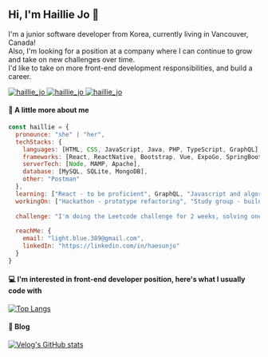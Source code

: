 <!-- ![header](https://capsule-render.vercel.app/api?type=transparent&color=auto&height=200&section=header&text=Welcome%20to%20my%20page&fontSize=60&animation=fadeIn&fontAlign=50) -->


## Hi, I'm Haillie Jo  👋

I'm a junior software developer from Korea, currently living in Vancouver, Canada!
<br />Also, I'm looking for a position at a company where I can continue to grow and take on new challenges over time.
<br />I'd like to take on more front-end development responsibilities, and build a career.



<a href="https://linkedin.com/in/haesunjo" target="blank">
 <img src="https://img.shields.io/badge/linkedin-%230077B5.svg?style=for-the-badge&logo=linkedin&logoColor=white" alt="haillie_jo" />
</a>
<a href="https://codepen.io/haillie_jo" target="blank">
 <img src="https://img.shields.io/badge/Codepen-000000?style=for-the-badge&logo=codepen&logoColor=white" alt="haillie_jo" />
</a>
<a href="https://haesunjo.github.io/haillie_portfolio/" target="blank">
 <img src="https://img.shields.io/badge/Portfolio-8B89CC.svg?style=for-the-badge&logo=firefox&logoColor=white" alt="haillie_jo" />
</a>




#### :pushpin: A little more about me 

```javascript
const haillie = {
  pronounce: "she" | "her",
  techStacks: {
    languages: [HTML, CSS, JavaScript, Java, PHP, TypeScript, GraphQL],
    frameworks: [React, ReactNative, Bootstrap, Vue, ExpoGo, SpringBoots, Express],
    serverTech: [Node, MAMP, Apache],
    database: [MySQL, SQLite, MongoDB],
    other: "Postman"
  },
  learning: ["React - to be proficient", GraphQL, "Javascript and algorithms"],
  workingOn: ["Hackathon - prototype refactoring", "Study group - building an app using React, SpringBoot"],
  
  challenge: "I'm doing the Leetcode challenge for 2 weeks, solving one problem a day!", "Blog - file what I learn and study"
  
  reachMe: {
    email: "light.blue.389@gmail.com",
    linkedIn: "https://linkedin.com/in/haesunjo"
  }
}
```

#### :computer: I'm interested in front-end developer position, here's what I usually code with

[![Top Langs](https://github-readme-stats.vercel.app/api/top-langs/?username=anuraghazra&layout=compact)](https://github.com/anuraghazra/github-readme-stats)


#### :bookmark_tabs: Blog

[![Velog's GitHub stats](https://velog-readme-stats.vercel.app/api?name=haillie)](https://github.com/haillie/velog-readme-stats)


<!--
**HaesunJo/HaesunJo** is a ✨ _special_ ✨ repository because its `README.md` (this file) appears on your GitHub profile.

Here are some ideas to get you started:

- 🔭 I’m currently working on ...
- 🌱 I’m currently learning ...
- 👯 I’m looking to collaborate on ...
- 🤔 I’m looking for help with ...
- 💬 Ask me about ...
- 📫 How to reach me: ...
- 😄 Pronouns: ...
- ⚡ Fun fact: ...
-->



<!--
<h3 align="left">Languages and Tools:</h3>
<p align="left">
  <a href="https://www.w3.org/html/" target="_blank" rel="noreferrer">
    <img src="https://raw.githubusercontent.com/devicons/devicon/master/icons/html5/html5-original-wordmark.svg" alt="html5" width="40" height="40"/>
  </a>
  <a href="https://www.w3schools.com/css/" target="_blank" rel="noreferrer">
    <img src="https://raw.githubusercontent.com/devicons/devicon/master/icons/css3/css3-original-wordmark.svg" alt="css3" width="40" height="40"/>
  </a>
  <a href="https://developer.mozilla.org/en-US/docs/Web/JavaScript" target="_blank" rel="noreferrer">
    <img src="https://raw.githubusercontent.com/devicons/devicon/master/icons/javascript/javascript-original.svg" alt="javascript" width="40" height="40"/>
  </a>
  <a href="https://getbootstrap.com" target="_blank" rel="noreferrer">
    <img src="https://raw.githubusercontent.com/devicons/devicon/master/icons/bootstrap/bootstrap-plain-wordmark.svg" alt="bootstrap" width="40" height="40"/>
  </a>
  <a href="https://reactjs.org/" target="_blank" rel="noreferrer">
    <img src="https://raw.githubusercontent.com/devicons/devicon/master/icons/react/react-original-wordmark.svg" alt="react" width="40" height="40"/>
  </a>
  <a href="https://vuejs.org/" target="_blank" rel="noreferrer">
    <img src="https://raw.githubusercontent.com/devicons/devicon/master/icons/vuejs/vuejs-original-wordmark.svg" alt="vuejs" width="40" height="40"/>
  </a>
  <a href="https://www.java.com" target="_blank" rel="noreferrer">
    <img src="https://raw.githubusercontent.com/devicons/devicon/master/icons/java/java-original.svg" alt="java" width="40" height="40"/>
  </a>
  <a href="https://www.php.net" target="_blank" rel="noreferrer">
    <img src="https://raw.githubusercontent.com/devicons/devicon/master/icons/php/php-original.svg" alt="php" width="40" height="40"/>
  </a>
  <a href="https://www.typescriptlang.org/" target="_blank" rel="noreferrer">
    <img src="https://raw.githubusercontent.com/devicons/devicon/master/icons/typescript/typescript-original.svg" alt="typescript" width="40" height="40"/>
  </a>
  <a href="https://expressjs.com" target="_blank" rel="noreferrer">
    <img src="https://raw.githubusercontent.com/devicons/devicon/master/icons/express/express-original-wordmark.svg" alt="express" width="40" height="40"/>
  </a>
  <a href="https://graphql.org" target="_blank" rel="noreferrer">
    <img src="https://www.vectorlogo.zone/logos/graphql/graphql-icon.svg" alt="graphql" width="40" height="40"/>
  </a>
  <a href="https://nodejs.org" target="_blank" rel="noreferrer">
    <img src="https://raw.githubusercontent.com/devicons/devicon/master/icons/nodejs/nodejs-original-wordmark.svg" alt="nodejs" width="40" height="40"/>
  </a>
  <a href="https://spring.io/" target="_blank" rel="noreferrer">
    <img src="https://www.vectorlogo.zone/logos/springio/springio-icon.svg" alt="spring" width="40" height="40"/>
  </a>
-->
  <!-- Mobile development -->
  <!--
  <a href="https://developer.android.com" target="_blank" rel="noreferrer">
    <img src="https://raw.githubusercontent.com/devicons/devicon/master/icons/android/android-original-wordmark.svg" alt="android" width="40" height="40"/>
  </a>
  <a href="https://flutter.dev" target="_blank" rel="noreferrer">
    <img src="https://www.vectorlogo.zone/logos/flutterio/flutterio-icon.svg" alt="flutter" width="40" height="40"/>
  </a>
  <a href="https://reactnative.dev/" target="_blank" rel="noreferrer">
    <img src="https://reactnative.dev/img/header_logo.svg" alt="reactnative" width="40" height="40"/>
  </a>
</p>
-->
